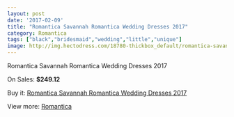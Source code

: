 ```yaml
---
layout: post
date: '2017-02-09'
title: "Romantica Savannah Romantica Wedding Dresses 2017"
category: Romantica
tags: ["black","bridesmaid","wedding","little","unique"]
image: http://img.hectodress.com/18780-thickbox_default/romantica-savannah-romantica-wedding-dresses-2013.jpg
---
```

Romantica Savannah Romantica Wedding Dresses 2017

On Sales: **$249.12**
<a href="https://www.hectodress.com/romantica/8849-romantica-savannah-romantica-wedding-dresses-2013.html"><amp-img layout="responsive" width="600" height="600" src="//img.hectodress.com/18780-thickbox_default/romantica-savannah-romantica-wedding-dresses-2013.jpg" alt="Romantica Savannah Romantica Wedding Dresses 2017 0" /></a>
<a href="https://www.hectodress.com/romantica/8849-romantica-savannah-romantica-wedding-dresses-2013.html"><amp-img layout="responsive" width="600" height="600" src="//img.hectodress.com/18781-thickbox_default/romantica-savannah-romantica-wedding-dresses-2013.jpg" alt="Romantica Savannah Romantica Wedding Dresses 2017 1" /></a>
<a href="https://www.hectodress.com/romantica/8849-romantica-savannah-romantica-wedding-dresses-2013.html"><amp-img layout="responsive" width="600" height="600" src="//img.hectodress.com/18782-thickbox_default/romantica-savannah-romantica-wedding-dresses-2013.jpg" alt="Romantica Savannah Romantica Wedding Dresses 2017 2" /></a>

Buy it: [Romantica Savannah Romantica Wedding Dresses 2017](https://www.hectodress.com/romantica/8849-romantica-savannah-romantica-wedding-dresses-2013.html "Romantica Savannah Romantica Wedding Dresses 2017")

View more: [Romantica](https://www.hectodress.com/148-romantica "Romantica")